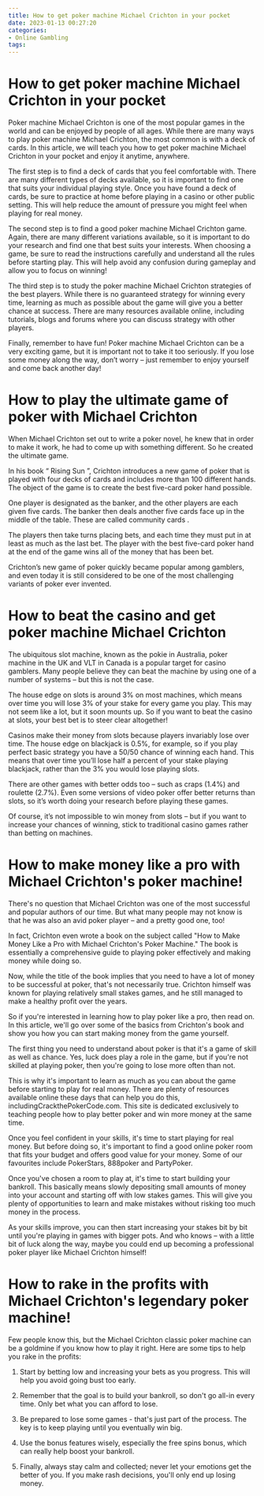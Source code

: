 ```yaml
---
title: How to get poker machine Michael Crichton in your pocket
date: 2023-01-13 00:27:20
categories:
- Online Gambling
tags:
---
```



#  How to get poker machine Michael Crichton in your pocket

Poker machine Michael Crichton is one of the most popular games in the world and can be enjoyed by people of all ages. While there are many ways to play poker machine Michael Crichton, the most common is with a deck of cards. In this article, we will teach you how to get poker machine Michael Crichton in your pocket and enjoy it anytime, anywhere.

The first step is to find a deck of cards that you feel comfortable with. There are many different types of decks available, so it is important to find one that suits your individual playing style. Once you have found a deck of cards, be sure to practice at home before playing in a casino or other public setting. This will help reduce the amount of pressure you might feel when playing for real money.

The second step is to find a good poker machine Michael Crichton game. Again, there are many different variations available, so it is important to do your research and find one that best suits your interests. When choosing a game, be sure to read the instructions carefully and understand all the rules before starting play. This will help avoid any confusion during gameplay and allow you to focus on winning!

The third step is to study the poker machine Michael Crichton strategies of the best players. While there is no guaranteed strategy for winning every time, learning as much as possible about the game will give you a better chance at success. There are many resources available online, including tutorials, blogs and forums where you can discuss strategy with other players.

Finally, remember to have fun! Poker machine Michael Crichton can be a very exciting game, but it is important not to take it too seriously. If you lose some money along the way, don’t worry – just remember to enjoy yourself and come back another day!

#  How to play the ultimate game of poker with Michael Crichton

When Michael Crichton set out to write a poker novel, he knew that in order to make it work, he had to come up with something different. So he created the ultimate game.

In his book “ Rising Sun ”, Crichton introduces a new game of poker that is played with four decks of cards and includes more than 100 different hands. The object of the game is to create the best five-card poker hand possible.

One player is designated as the banker, and the other players are each given five cards. The banker then deals another five cards face up in the middle of the table. These are called community cards .

The players then take turns placing bets, and each time they must put in at least as much as the last bet. The player with the best five-card poker hand at the end of the game wins all of the money that has been bet.

Crichton’s new game of poker quickly became popular among gamblers, and even today it is still considered to be one of the most challenging variants of poker ever invented.

#  How to beat the casino and get poker machine Michael Crichton

The ubiquitous slot machine, known as the pokie in Australia, poker machine in the UK and VLT in Canada is a popular target for casino gamblers. Many people believe they can beat the machine by using one of a number of systems – but this is not the case.

The house edge on slots is around 3% on most machines, which means over time you will lose 3% of your stake for every game you play. This may not seem like a lot, but it soon mounts up. So if you want to beat the casino at slots, your best bet is to steer clear altogether!

Casinos make their money from slots because players invariably lose over time. The house edge on blackjack is 0.5%, for example, so if you play perfect basic strategy you have a 50/50 chance of winning each hand. This means that over time you’ll lose half a percent of your stake playing blackjack, rather than the 3% you would lose playing slots.

There are other games with better odds too – such as craps (1.4%) and roulette (2.7%). Even some versions of video poker offer better returns than slots, so it’s worth doing your research before playing these games.

Of course, it’s not impossible to win money from slots – but if you want to increase your chances of winning, stick to traditional casino games rather than betting on machines.

#  How to make money like a pro with Michael Crichton's poker machine!

There's no question that Michael Crichton was one of the most successful and popular authors of our time. But what many people may not know is that he was also an avid poker player – and a pretty good one, too!

In fact, Crichton even wrote a book on the subject called "How to Make Money Like a Pro with Michael Crichton's Poker Machine." The book is essentially a comprehensive guide to playing poker effectively and making money while doing so.

Now, while the title of the book implies that you need to have a lot of money to be successful at poker, that's not necessarily true. Crichton himself was known for playing relatively small stakes games, and he still managed to make a healthy profit over the years.

So if you're interested in learning how to play poker like a pro, then read on. In this article, we'll go over some of the basics from Crichton's book and show you how you can start making money from the game yourself.

The first thing you need to understand about poker is that it's a game of skill as well as chance. Yes, luck does play a role in the game, but if you're not skilled at playing poker, then you're going to lose more often than not.

This is why it's important to learn as much as you can about the game before starting to play for real money. There are plenty of resources available online these days that can help you do this, includingCrackthePokerCode.com. This site is dedicated exclusively to teaching people how to play better poker and win more money at the same time.

Once you feel confident in your skills, it's time to start playing for real money. But before doing so, it's important to find a good online poker room that fits your budget and offers good value for your money. Some of our favourites include PokerStars, 888poker and PartyPoker.

Once you've chosen a room to play at, it's time to start building your bankroll. This basically means slowly depositing small amounts of money into your account and starting off with low stakes games. This will give you plenty of opportunities to learn and make mistakes without risking too much money in the process.

As your skills improve, you can then start increasing your stakes bit by bit until you're playing in games with bigger pots. And who knows – with a little bit of luck along the way, maybe you could end up becoming a professional poker player like Michael Crichton himself!

#  How to rake in the profits with Michael Crichton's legendary poker machine!

Few people know this, but the Michael Crichton classic poker machine can be a goldmine if you know how to play it right. Here are some tips to help you rake in the profits:

1. Start by betting low and increasing your bets as you progress. This will help you avoid going bust too early.

2. Remember that the goal is to build your bankroll, so don't go all-in every time. Only bet what you can afford to lose.

3. Be prepared to lose some games - that's just part of the process. The key is to keep playing until you eventually win big.

4. Use the bonus features wisely, especially the free spins bonus, which can really help boost your bankroll.

5. Finally, always stay calm and collected; never let your emotions get the better of you. If you make rash decisions, you'll only end up losing money.